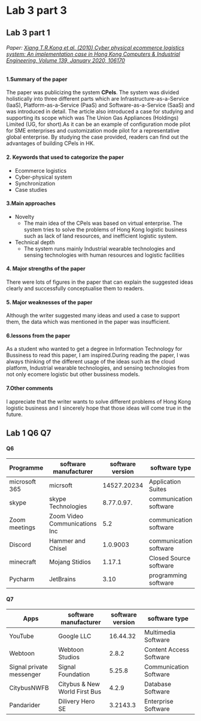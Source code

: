 # Lab 3 part 3
## Lab 3 part 1 
###### *Paper*: [Xiang T.R.Kong et al. (2010) Cyber physical ecommerce logistics system: An implementation case in Hong Kong Computers & Industrial Engineering, Volume 139, January 2020, 106170](https://www.sciencedirect.com/science/article/pii/S0360835219306394)
#### 1.Summary of the paper
The paper was publicizing the system **CPels**. The system  was divided holistically into three different parts which are Infrastructure-as-a-Service (IaaS),
Platform-as-a-Service (PaaS) and Software-as-a-Service (SaaS) and was introduced in detail. The article also introduced a case for studying and supporting its scope
which was The Union Gas Appliances (Holdings) Limited (UG, for short).As it can be an example of configuration mode pilot for SME enterprises and customization mode pilot for a representative global enterprise. By studying the case provided, readers can find out the advantages of building CPels in HK.
#### 2. Keywords that used to categorize the paper
* Ecommerce logistics
* Cyber-physical system
* Synchronization
* Case studies
#### 3.Main approaches
* Novelty
  * The main idea of the CPels was based on virtual enterprise. The system tries to solve the problems of Hong Kong logistic business such as lack of land resources, and inefficient logistic system. 
* Technical depth
  * The system runs mainly Industrial wearable technologies and sensing technologies with human resources and logistic facilities
#### 4. Major strengths of the paper
There were lots of figures in the paper that can explain the suggested ideas clearly and successfully conceptualise them to readers.
#### 5. Major weaknesses of the paper
Although the writer suggested many ideas and used a case to support them, the data which was mentioned in the paper was insufficient.
#### 6.lessons from the paper
As a student who wanted to get a degree in Information Technology for Bussiness to read this paper, I am inspired.During reading the paper, I was always thinking of the different usage of the ideas such as the cloud platform, Industrial wearable technologies, and sensing technologies from not only ecomere logistic but other bussiness models.
#### 7.Other comments
I appreciate that the writer wants to solve different problems of Hong Kong logistic business and I sincerely hope that those ideas will come true in the future.
## Lab 1 Q6 Q7
#### Q6
|Programme|software manufacturer|software version|software type|
|-|-|-|-|
|microsoft 365|micrsoft|14527.20234|Application Suites|
|skype|skype Technologies| 8.77.0.97.|communication software|
|Zoom meetings|Zoom Video Communications Inc|5.2|communication software|
|Discord|Hammer and Chisel|1.0.9003|communication software|
|minecraft|Mojang Stidios|1.17.1|Closed Source software|
|Pycharm|JetBrains|3.10|programming software|
#### Q7
|Apps|software manufacturer|software version|software type|
|-|-|-|-|
|YouTube|Google LLC|16.44.32|Multimedia Software|
|Webtoon|Webtoon Studios|2.8.2|Content Access Software|
|Signal private messenger|Signal Foundation|5.25.8|Communication Software|
|CitybusNWFB|Citybus & New World First Bus|4.2.9|Database Software|
|Pandarider|Dilivery Hero SE|3.2143.3|Enterprise Software|
